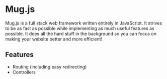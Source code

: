 # Mug.js
Mug.js is a full stack web framework written entirely in JavaScript.  It strives to be as fast as possible while implementing as much useful features as possible.  It does all the hard stuff in the background so you can focus on making your website better and more efficient!

## Features
- Routing (including easy redirecting)
- Controllers